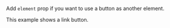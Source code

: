 Add `element` prop if you want to use a button as another element.

This example shows a link button.

